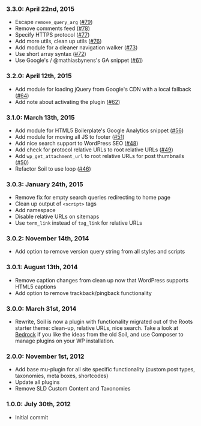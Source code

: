 ### 3.3.0: April 22nd, 2015
* Escape `remove_query_arg` ([#79](https://github.com/roots/soil/issues/79))
* Remove comments feed ([#78](https://github.com/roots/soil/issues/78))
* Specify HTTPS protocol ([#77](https://github.com/roots/soil/issues/77))
* Add more utils, clean up utils ([#76](https://github.com/roots/soil/issues/76))
* Add module for a cleaner navigation walker ([#73](https://github.com/roots/soil/issues/73))
* Use short array syntax ([#72](https://github.com/roots/soil/issues/72))
* Use Google's / @mathiasbynens's GA snippet ([#61](https://github.com/roots/soil/issues/61))

### 3.2.0: April 12th, 2015
* Add module for loading jQuery from Google's CDN with a local fallback ([#64](https://github.com/roots/soil/issues/64))
* Add note about activating the plugin ([#62](https://github.com/roots/soil/issues/62))

### 3.1.0: March 13th, 2015
* Add module for HTML5 Boilerplate's Google Analytics snippet ([#56](https://github.com/roots/soil/pull/56))
* Add module for moving all JS to footer ([#51](https://github.com/roots/soil/pull/51))
* Add nice search support to WordPress SEO ([#48](https://github.com/roots/soil/pull/48))
* Add check for protocol relative URLs to root relative URLs ([#49](https://github.com/roots/soil/pull/49))
* Add `wp_get_attachment_url` to root relative URLs for post thumbnails ([#50](https://github.com/roots/soil/pull/50))
* Refactor Soil to use loop ([#46](https://github.com/roots/soil/pull/46))

### 3.0.3: January 24th, 2015
* Remove fix for empty search queries redirecting to home page
* Clean up output of `<script>` tags
* Add namespace
* Disable relative URLs on sitemaps
* Use `term_link` instead of `tag_link` for relative URLs

### 3.0.2: November 14th, 2014
* Add option to remove version query string from all styles and scripts

### 3.0.1: August 13th, 2014
* Remove caption changes from clean up now that WordPress supports HTML5 captions
* Add option to remove trackback/pingback functionality

### 3.0.0: March 31st, 2014
* Rewrite, Soil is now a plugin with functionality migrated out of the Roots starter theme: clean-up, relative URLs, nice search. Take a look at [Bedrock](https://github.com/roots/bedrock) if you like the ideas from the old Soil, and use Composer to manage plugins on your WP installation.

### 2.0.0: November 1st, 2012
* Add base mu-plugin for all site specific functionality (custom post types, taxonomies, meta boxes, shortcodes)
* Update all plugins
* Remove SLD Custom Content and Taxonomies

### 1.0.0: July 30th, 2012
* Initial commit
